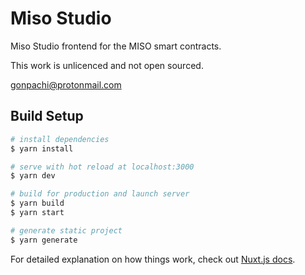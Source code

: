 # Miso Studio

Miso Studio frontend for the MISO smart contracts. 

This work is unlicenced and not open sourced. 

gonpachi@protonmail.com

## Build Setup

``` bash
# install dependencies
$ yarn install

# serve with hot reload at localhost:3000
$ yarn dev

# build for production and launch server
$ yarn build
$ yarn start

# generate static project
$ yarn generate
```

For detailed explanation on how things work, check out [Nuxt.js docs](https://nuxtjs.org).
